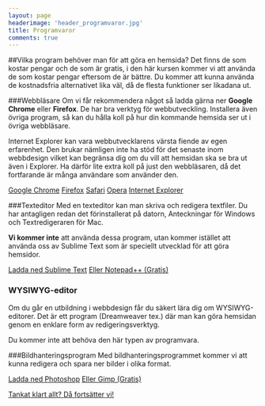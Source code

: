 ```yaml
---
layout: page
headerimage: 'header_programvaror.jpg'
title: Programvaror
comments: true
---
```


##Vilka program behöver man för att göra en hemsida?
Det finns de som kostar pengar och de som är gratis, i den här kursen kommer vi att använda de som kostar pengar eftersom de är bättre. Du kommer att kunna använda de kostnadsfria alternativet lika väl, då de flesta funktioner ser likadana ut.  


###Webbläsare
Om vi får rekommendera något så ladda gärna ner <strong>Google Chrome</strong> eller <strong>Firefox</strong>. De har bra verktyg för webbutveckling. Installera även övriga program, så kan du hålla koll på hur din kommande hemsida ser ut i övriga webbläsare.  

Internet Explorer kan vara webbutvecklarens värsta fiende av egen erfarenhet. Den brukar nämligen inte ha stöd för det senaste inom webbdesign vilket kan begränsa dig om du vill att hemsidan ska se bra ut även i Explorer. Ha därför lite extra koll på just den webbläsaren, då det fortfarande är många användare som använder den.

<a href="http://www.google.se/intl/sv/chrome/browser/" target="_blank" class="btn btn-primary download">Google Chrome</a>
<a href="http://www.mozilla.org/sv-SE/firefox/new/" target="_blank" class="btn btn-primary download">Firefox</a>
<a href="https://www.apple.com/se/safari/" target="_blank" class="btn btn-secondary download">Safari</a>
<a href="http://www.opera.com/sv/download" target="_blank" class="btn btn-secondary download">Opera</a>
<a href="http://windows.microsoft.com/sv-se/internet-explorer/download-ie" target="_blank" class="btn btn-secondary download">Internet Explorer</a> 


###Texteditor
Med en texteditor kan man skriva och redigera textfiler. Du har antagligen redan det förinstallerat på datorn, Anteckningar för Windows och Textredigeraren för Mac.  

<strong>Vi kommer inte</strong> att använda dessa program, utan kommer istället att använda oss av Sublime Text som är speciellt utvecklad för att göra hemsidor.  

<div><a href="http://www.sublimetext.com/2" target="_blank" class="btn btn-primary download">Ladda ned Sublime Text</a> <a href="http://notepad-plus-plus.org/download/" target="_blank" class="btn btn-secondary download">Eller Notepad++ (Gratis)</a></div>

<div class="note box">
<h3>WYSIWYG-editor</h3>
<p>Om du går en utbildning i webbdesign får du säkert lära dig om WYSIWYG-editorer.  
Det är ett program (Dreamweaver tex.) där man kan göra hemsidan genom en enklare form av redigeringsverktyg.</p>
<p>Du kommer inte att behöva den här typen av programvara.</p>
</div>

###Bildhanteringsprogram
Med bildhanteringsprogrammet kommer vi att kunna redigera och spara ner bilder i olika format.  

<a href="http://www.photoshop.com/products" target="_blank" class="btn btn-primary download">Ladda ned Photoshop</a> <a href="http://www.gimp.org/downloads/" target="_blank" class="btn btn-secondary download">Eller Gimp (Gratis)</a>  


<a class="btn btn-next" href="{{ site.url }}/webbdesign/bra-design/">Tankat klart allt? Då fortsätter vi!</a>
